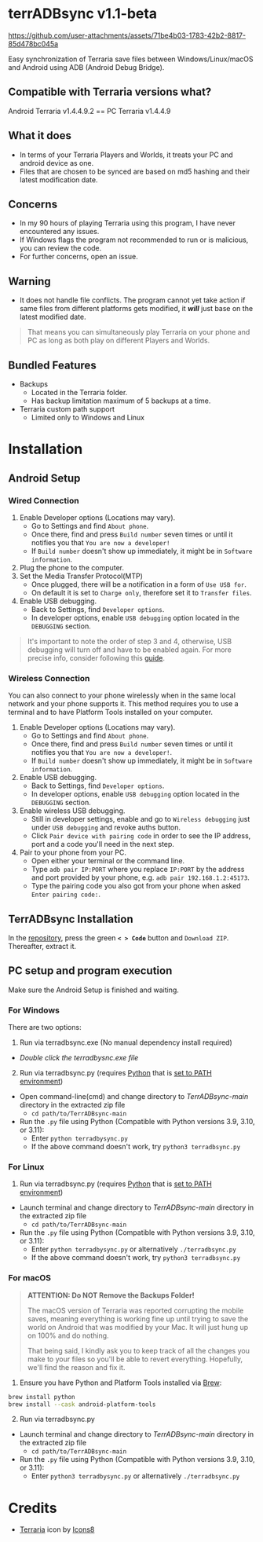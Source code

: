 # terrADBsync v1.1-beta

https://github.com/user-attachments/assets/71be4b03-1783-42b2-8817-85d478bc045a

Easy synchronization of Terraria save files between Windows/Linux/macOS and Android using ADB (Android Debug Bridge).
## Compatible with Terraria versions what?
Android Terraria v1.4.4.9.2 == PC Terraria v1.4.4.9
## What it does
- In terms of your Terraria Players and Worlds, it treats your PC and android device as one.  
- Files that are chosen to be synced are based on md5 hashing and their latest modification date.
## Concerns
- In my 90 hours of playing Terraria using this program, I have never encountered any issues.
- If Windows flags the program not recommended to run or is malicious, you can review the code.
- For further concerns, open an issue.
## Warning 
- It does not handle file conflicts. The program cannot yet take action if same files from different platforms gets modified, it ***will*** just base on the latest modified date.
> That means you can simultaneously play Terraria on your phone and PC as long as both play on different Players and Worlds.
## Bundled Features
* Backups
   - Located in the Terraria folder.
   - Has backup limitation maximum of 5 backups at a time.
* Terraria custom path support
   - Limited only to Windows and Linux
# Installation
## Android Setup
### Wired Connection
1. Enable Developer options (Locations may vary).
   - Go to Settings and find `About phone`.
   - Once there, find and press `Build number` seven times or until it notifies you that `You are now a developer!`
   - If `Build number` doesn't show up immediately, it might be in `Software information`.      
2. Plug the phone to the computer.
3. Set the Media Transfer Protocol(MTP)
   - Once plugged, there will be a notification in a form of `Use USB for`.
   - On default it is set to `Charge only`, therefore set it to `Transfer files`.
4. Enable USB debugging.
   - Back to Settings, find `Developer options`.
   - In developer options, enable `USB debugging` option located in the `DEBUGGING` section.
> It's important to note the order of step 3 and 4, otherwise, USB debugging will turn off and have to be enabled again.
> For more precise info, consider following this [guide](https://www.howtogeek.com/129728/how-to-enable-developer-options-menu-and-enable-and-usb-debugging-on-android/).
### Wireless Connection
You can also connect to your phone wirelessly when in the same local network and your phone supports it.
This method requires you to use a terminal and to have Platform Tools installed on your computer.
1. Enable Developer options (Locations may vary).
   - Go to Settings and find `About phone`.
   - Once there, find and press `Build number` seven times or until it notifies you that `You are now a developer!`.
   - If `Build number` doesn't show up immediately, it might be in `Software information`.
2. Enable USB debugging.
   - Back to Settings, find `Developer options`.
   - In developer options, enable `USB debugging` option located in the `DEBUGGING` section.
3. Enable wireless USB debugging.
   - Still in developer settings, enable and go to `Wireless debugging` just under `USB debugging` and revoke auths button.
   - Click `Pair device with pairing code` in order to see the IP address, port and a code you'll need in the next step.
4. Pair to your phone from your PC.
   - Open either your terminal or the command line.
   - Type `adb pair IP:PORT` where you replace `IP:PORT` by the address and port provided by your phone, e.g. `adb pair 192.168.1.2:45173`.
   - Type the pairing code you also got from your phone when asked `Enter pairing code:`.
## TerrADBsync Installation
In the [repository](https://github.com/Zyd8/terrADBsync/tree/main), press the green **`< > Code`** button and `Download ZIP`. Thereafter, extract it.
## PC setup and program execution
Make sure the Android Setup is finished and waiting.
### For Windows
There are two options:
 1. Run via terradbsync.exe (No manual dependency install required)

   - *Double click the terradbysnc.exe file*
       
 2. Run via terradbsync.py (requires [Python](https://www.python.org/downloads/windows/) that is [set to PATH environment](https://realpython.com/add-python-to-path/))
   - Open command-line(cmd) and change directory to *TerrADBsync-main* directory in the extracted zip file
      - `cd path/to/TerrADBsync-main`  
   - Run the `.py` file using Python (Compatible with Python versions 3.9, 3.10, or 3.11):
      - Enter `python terradbysync.py` 
      - If the above command doesn't work, try `python3 terradbsync.py`
### For Linux
 1. Run via terradbsync.py (requires [Python](https://www.python.org/downloads/linux/) that is [set to PATH environment](https://realpython.com/add-python-to-path/))
  - Launch terminal and change directory to *TerrADBsync-main* directory in the extracted zip file
      - `cd path/to/TerrADBsync-main`  
  - Run the `.py` file using Python (Compatible with Python versions 3.9, 3.10, or 3.11):
      - Enter `python terradbysync.py` or alternatively `./terradbsync.py`
      - If the above command doesn't work, try `python3 terradbsync.py`
### For macOS

> **ATTENTION: Do NOT Remove the Backups Folder!**
> 
> The macOS version of Terraria was reported corrupting the mobile saves, meaning everything is working fine up until trying to save the world on Android that was modified by your Mac. It will just hung up on 100% and do nothing.
> 
> That being said, I kindly ask you to keep track of all the changes you make to your files so you'll be able to revert everything. Hopefully, we'll find the reason and fix it.

 1. Ensure you have Python and Platform Tools installed via [Brew](https://brew.sh):
```bash
brew install python
brew install --cask android-platform-tools
```
 2. Run via terradbsync.py
  - Launch terminal and change directory to *TerrADBsync-main* directory in the extracted zip file
      - `cd path/to/TerrADBsync-main`  
  - Run the `.py` file using Python (Compatible with Python versions 3.9, 3.10, or 3.11):
      - Enter `python3 terradbysync.py` or alternatively `./terradbsync.py`
 # Credits
 - [Terraria](https://icons8.com/icon/52483/terraria) icon by [Icons8](https://icons8.com/)

  
 
